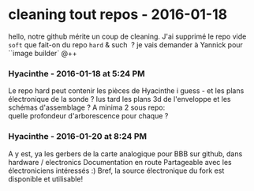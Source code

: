 # cleaning tout repos  - 2016-01-18

hello,   notre github mérite un coup de cleaning. J'ai supprimé le repo vide `soft`   que fait-on du repo `hard` &amp; such  ? je vais demander à Yannick pour ``image builder`   @++

### **Hyacinthe** - 2016-01-18 at 5:24 PM

Le repo hard peut contenir les pièces de Hyacinthe i guess - et les plans électronique de la sonde ? lus tard les plans 3d de l'enveloppe et les schémas d'assemblage ?   A minima 2 sous repo: quelle profondeur d'arborescence pour chaque ?

### **Hyacinthe** - 2016-01-20 at 8:24 PM

A y est, ya les gerbers de la carte analogique pour BBB sur github, dans hardware / electronics  Documentation en route  Partageable avec les électroniciens intéressés  :)   Bref, la source électronique du fork est disponible et utilisable!

